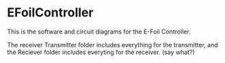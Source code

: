 # EFoilController

This is the software and circuit diagrams for the E-Foil Controller. 

The receiver Transmitter folder includes everything for the transmitter, 
and the Reciever folder includes everyting for the receiver. (say what?)
